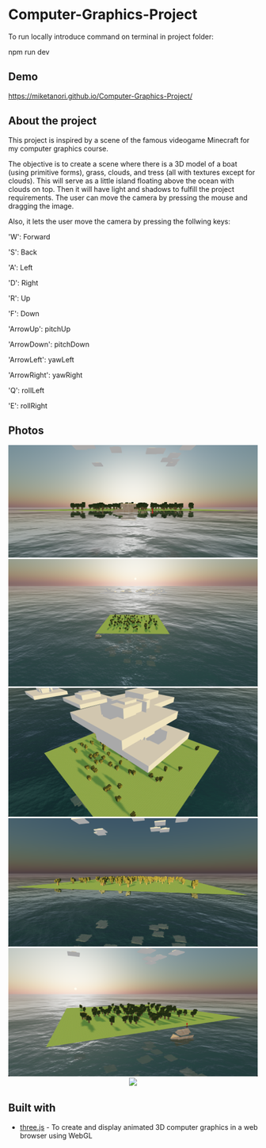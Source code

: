 # Computer-Graphics-Project

To run locally introduce command on terminal in project folder:

npm run dev

## Demo

https://miketanori.github.io/Computer-Graphics-Project/

## About the project
This project is inspired by a scene of the famous videogame Minecraft for my computer graphics course.

The objective is to create a scene where there is a 3D model of a boat (using primitive forms), grass, clouds, and tress (all with textures except for clouds). This will serve as a little island floating above the ocean with clouds on top. Then it will have light and shadows to fulfill the project requirements. The user can move the camera by pressing the mouse and dragging the image.


Also, it lets the user move the camera by pressing the follwing keys: 

'W': Forward 

'S': Back

'A': Left

'D': Right

'R': Up

'F': Down

'ArrowUp': pitchUp

'ArrowDown': pitchDown

'ArrowLeft': yawLeft

'ArrowRight': yawRight

'Q': rollLeft

'E': rollRight

## Photos

<p align="center">
  <img src="https://github.com/miketanori/Computer-Graphics-Project/blob/main/Photos/1.png">
  </br>
  <img src="https://github.com/miketanori/Computer-Graphics-Project/blob/main/Photos/2.png">
  </br>
   <img src="https://github.com/miketanori/Computer-Graphics-Project/blob/main/Photos/3.png">
  </br>
   <img src="https://github.com/miketanori/Computer-Graphics-Project/blob/main/Photos/4.png">
  </br>
  <img src="https://github.com/miketanori/Computer-Graphics-Project/blob/main/Photos/5.png">
  </br>
   <img src="https://github.com/miketanori/Computer-Graphics-Project/blob/main/Photos/6.png">
  </br>
</p>

## Built with
- [three.js](https://threejs.org/) - To create and display animated 3D computer graphics in a web browser using WebGL


